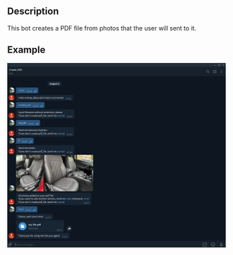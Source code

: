 ## **Description**

This bot creates a PDF file from photos that the user will sent to it.

## **Example**

![alt text](screenshots/screen1.png "Example of using a bot")
